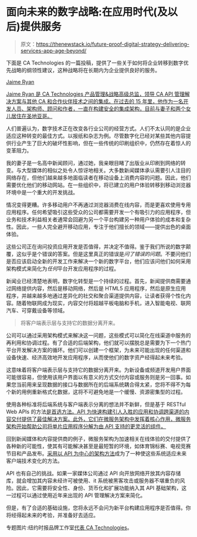 # 面向未来的数字战略:在应用时代(及以后)提供服务

> 原文：<https://thenewstack.io/future-proof-digital-strategy-delivering-services-app-age-beyond/>

下面是 CA Technologies 的一篇投稿，提供了一些关于如何将企业转移到数字优先战略的纲领性建议，这种战略将在长期内为企业提供良好的服务。

[](http://www.ca.com/us/default.aspx)

[Jaime Ryan](http://www.ca.com/us/default.aspx)

[Jaime Ryan 是 CA Technologies 产品管理&战略高级总监，领导 CA API 管理解决方案与其他 CA 和合作伙伴技术之间的集成。在过去的 15 年里，他作为一名开发人员、架构师、顾问和作者，一直在构建安全的集成架构，目前与妻子和两个女儿居住在圣地亚哥。](http://www.ca.com/us/default.aspx)

[](http://www.ca.com/us/default.aspx)[](http://www.ca.com/us/default.aspx)

人们普遍认为，数字技术正在改变各行业公司的经营方式。人们不太认同的是企业适应这种转变的最佳方式。以报纸和杂志为例。尽管数字化已经对某些其他内容提供行业产生了巨大的破坏性影响，但在一些传统的印刷组织中，仍然存在着惊人的变革阻力。

我的妻子是一名高中新闻顾问，通过她，我亲眼目睹了出版业从印刷到网络的转变。与大型媒体的相似之处令人惊讶地相关。大多数新闻媒体承认需要引人注目的网络存在，但他们越来越多地面临读者在移动设备上消费内容的问题。因此，他们需要优化他们的移动网站。在一些组织中，将已建立的用户体验转移到移动浏览器环境中是一个重大的开发挑战。

情况变得更糟。许多移动用户不再通过浏览器消费在线内容，而是更喜欢使用专用应用程序。任何希望吸引这些受众的公司都需要开发一个有吸引力的应用程序，但业务和技术利益相关者通常会回避为另一个平台构建另一种用户体验的成本和复杂性。因此，一些人完全避开移动应用，专注于他们擅长的领域——提供出色的桌面体验。

这些公司正在询问投资应用开发是否值得，并决定不值得。鉴于我们所说的数字颠覆，这似乎是个错误的答案。但是这里真正的错误是*问了错误的问题*。不要问他们是否应该启动全新的开发工作来解决一个新的数字平台，他们应该问他们如何采用架构模式来简化为*任何*平台开发应用程序的过程。

新闻业已经清楚地表明，数字化转型是一个持续的过程。首先，新闻提供商需要通过网络提供内容，然后是移动网络，然后是 HTML5 应用程序，然后是原生应用程序，并越来越多地通过差异化的社交和聚合渠道提供内容，让读者获得个性化内容。随着物联网成为现实，内容交付将超越平板电脑和手机，进入智能电视、联网汽车、可穿戴设备等领域。

> 将客户端表示层与支持它的数据分离开来。

公司可以通过采用架构模式来解决这一问题，这些模式可以简化在线渠道中服务的再利用和协调过程。有了合适的后端架构，他们就可以摆脱总是需要为下一个热门平台开发解决方案的循环。他们可以创建一个框架，为未来可能出现的任何渠道和设备快速、经济高效地开发应用程序，从而使他们的数字资产经得起未来考验。

这意味着将客户端表示层与支持它的数据分离开来。为新设备或频道开发用户界面可能很容易，但使用该用户界面以有意义的方式交付内容或服务则是另一回事。如果您当前用来呈现数据的接口与数据所在的后端系统耦合得太紧，您将不得不为每个新的用例重新格式化数据，这将不可避免地是一个缓慢、资源密集型的过程。

使用各种标准将后端系统与客户端表示分离的想法并不新鲜，但是基于 RESTful Web APIs 的方法[是首选方法。API 为快速构建引人入胜的应用和协调跨渠道的内容交付提供了最佳解决方案。此外，它们在微服务架构中发挥着核心作用，微服务架构开始帮助公司将单片应用程序分解为由 API 支持的更灵活的组件。](http://paidpost.nytimes.com/ca-technologies/apis-the-building-blocks-of-the-app-economy.html)

回到新闻媒体和内容提供商的例子，微服务架构为加速相关在线体验的交付提供了各种新的可能性，使其有可能解决甚至是最短暂的环境，如体育锦标赛、电视竞赛节目和产品发布。[采用以 API 为中心的架构方法](http://paidpost.nytimes.com/ca-technologies/apis-the-building-blocks-of-the-app-economy.html)成为了一种使这些系统适应未来客户端技术变化的方法。

API 也有自己的挑战。如果一家媒体公司通过 API 向开放网络开放其内容存储库，就会增加其内容未经许可被使用、it 系统被黑客攻击或服务器不堪重负的风险。因此，它需要将安全性、身份、货币化和扩展功能纳入其 API 基础架构，这一过程可以通过使用近年来出现的 API 管理解决方案来简化。

但是，有了合适的基础设施，您将永远不会问为新平台构建应用程序是否值得。你将经得起未来的考验，并准备好去适应。

专题图片:纽约时报品牌工作室[代表 CA Technologies](http://paidpost.nytimes.com/ca-technologies/apis-the-building-blocks-of-the-app-economy.html?_r=0)。

<svg xmlns:xlink="http://www.w3.org/1999/xlink" viewBox="0 0 68 31" version="1.1"><title>Group</title> <desc>Created with Sketch.</desc></svg>